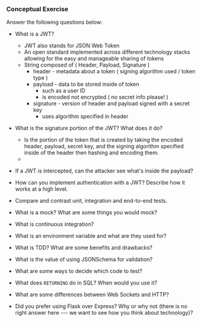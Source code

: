 ### Conceptual Exercise

Answer the following questions below:

- What is a JWT?

  - JWT also stands for JSON Web Token
  - An open standard implemented across different technology stacks allowing for the easy and manageable 
    sharing of tokens
  - String composed of ( Header, Payload, Signature )
    - header - metadata about a token ( signing algorithm used / token type )
    - payload - data to be stored inside of token 
      - such as a user ID
      - is encoded not encrypted ( no secret info please! )
    - signature - version of header and payload signed with a secret key 
      - uses algorithm specified in header 
  

- What is the signature portion of the JWT?  What does it do?

  - Is the portion of the token that is created by taking the encoded header, payload, secret key, and the signing algorithm 
    specified inside of the header then hashing and encoding them.
  - 

- If a JWT is intercepted, can the attacker see what's inside the payload?

- How can you implement authentication with a JWT?  Describe how it works at a high level.

- Compare and contrast unit, integration and end-to-end tests.

- What is a mock? What are some things you would mock?

- What is continuous integration?

- What is an environment variable and what are they used for?

- What is TDD? What are some benefits and drawbacks?

- What is the value of using JSONSchema for validation?

- What are some ways to decide which code to test?

- What does `RETURNING` do in SQL? When would you use it?

- What are some differences between Web Sockets and HTTP?

- Did you prefer using Flask over Express? Why or why not (there is no right
  answer here --- we want to see how you think about technology)?
